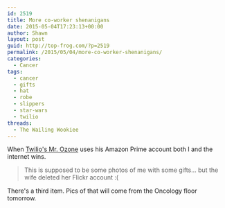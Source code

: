 ```yaml
---
id: 2519
title: More co-worker shenanigans
date: 2015-05-04T17:23:13+00:00
author: Shawn
layout: post
guid: http://top-frog.com/?p=2519
permalink: /2015/05/04/more-co-worker-shenanigans/
categories:
  - Cancer
tags:
  - cancer
  - gifts
  - hat
  - robe
  - slippers
  - star-wars
  - twilio
threads:
  - The Wailing Wookiee
---
```

When [Twilio's Mr. Ozone](https://twitter.com/chriscorcoran) uses his Amazon Prime account both I and the internet wins.

<blockquote>
This is supposed to be some photos of me with some gifts... but the wife deleted her Flickr account :(
</blockquote>

There's a third item. Pics of that will come from the Oncology floor tomorrow.
